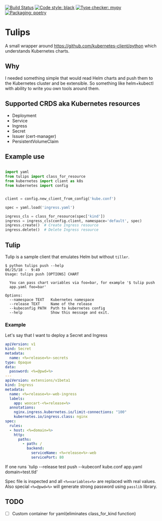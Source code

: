 [![Build Status](https://travis-ci.com/dz0ny/tulips.svg?branch=master)](https://travis-ci.com/dz0ny/tulips)
[![Code style: black](https://img.shields.io/badge/code%20style-black-000000.svg)](https://github.com/ambv/black)
[![Type checker: mypy](https://img.shields.io/badge/type%20checker-mypy-1F5082.svg)](https://github.com/python/mypy)
[![Packaging: poetry](https://img.shields.io/badge/packaging-poetry-C2CAFD.svg)](https://poetry.eustace.io/)

# Tulips

A small wrapper around https://github.com/kubernetes-client/python which understands Kubernetes charts.

## Why

I needed something simple that would read Helm charts and push them to the Kubernetes cluster and
be extensible. So something like helm+kubectl with ability to write you own tools around them.

## Supported CRDS aka Kubernetes resources

- Deployment
- Service
- Ingress
- Secret
- Issuer (cert-manager)
- PersistentVolumeClaim

## Example use

```python

import yaml
from tulips import class_for_resource
from kubernetes import client as k8s
from kubernetes import config


client = config.new_client_from_config('kube.conf')

spec = yaml.load('ingress.yaml')

ingress_cls = class_for_resource(spec['kind'])
ingress = ingress_cls(config.client, namespace='default', spec)
ingress.create()  # Create Ingress resource
ingress.delete()  # Delete Ingress resource
```

## Tulip

Tulip is a sample client that emulates Helm but without `tiller`.

```shell
$ python tulips push --help                                    06/25/18 -  9:49
Usage: tulips push [OPTIONS] CHART

  You can pass chart variables via foo=bar, for example '$ tulip push
  app.yaml foo=bar'

Options:
  --namespace TEXT   Kubernetes namespace
  --release TEXT     Name of the release
  --kubeconfig PATH  Path to kubernetes config
  --help             Show this message and exit.

```

### Example

Let's say that I want to deploy a Secret and Ingress

```yaml
apiVersion: v1
kind: Secret
metadata:
  name: <%=release=%>-secrets
type: Opaque
data:
  password: <%=@pwd=%>
---
apiVersion: extensions/v1beta1
kind: Ingress
metadata:
  name: <%=release=%>-web-ingress
  labels:
    app: woocart-<%=release=%>
  annotations:
    nginx.ingress.kubernetes.io/limit-connections: "100"
    kubernetes.io/ingress.class: nginx
spec:
  rules:
  - host: <%=domain=%>
    http:
      paths:
        - path: /
          backend:
            serviceName: <%=release=%>-web
            servicePort: 80
```

If one runs `tulip --release test push --kubeconf kube.conf app.yaml domain=test.tld'

Spec file is inspected and all `<%=variables=%>` are replaced with real values. Also
special `<%=@pwd=%>` will generate strong password using `passlib` library.

## TODO

- [ ] Custom container for yaml(eliminates class_for_kind function)
